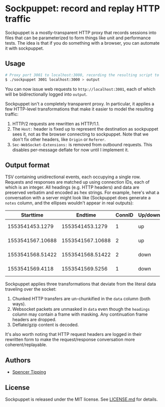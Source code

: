 # Sockpuppet: record and replay HTTP traffic
Sockpuppet is a mostly-transparent HTTP proxy that records sessions into files
that can be parameterized to form things like unit and performance tests. The
idea is that if you do something with a browser, you can automate it with
sockpuppet.


## Usage
```sh
# Proxy port 3001 to localhost:3000, recording the resulting script to output:
$ ./sockpuppet 3001 localhost:3000 > output
```

You can now issue web requests to `http://localhost:3001`, each of which will be
bidirectionally logged into `output`.

Sockpuppet isn't a completely transparent proxy. In particular, it applies a few
HTTP-level transformations that make it easier to model the resulting traffic:

1. HTTP/2 requests are rewritten as HTTP/1.1.
2. The `Host:` header is fixed up to represent the destination as sockpuppet
   sees it, not as the browser connecting to sockpuppet. Note that we don't fix
   other headers, like `Origin` or `Referer`.
3. `Sec-WebSocket-Extensions:` is removed from outbound requests. This disables
   per-message deflate for now until I implement it.


## Output format
TSV containing unidirectional events, each occupying a single row. Requests and
responses are matched up using connection IDs, each of which is an integer. All
headings (e.g. HTTP headers) and data are preserved verbatim and encoded as hex
strings. For example, here's what a conversation with a server might look like
(Sockpuppet does generate a `notes` column, and the ellipses wouldn't appear in
real outputs):

| Starttime        | Endtime          | ConnID | Up/down | State  | Notes           | Headings     | Data      |
| ---------------- | ---------------- | ------ | ------- | ------ | --------------- | ------------ | --------- |
| 1553541453.1279  | 1553541453.1279  | 1      | up      | `http` | GET / HTTP/1.1  | `4745542`... |           |
| 1553541567.10688 | 1553541567.10688 | 2      | up      | `http` | GET /favico...  | `4745542`... |           |
| 1553541568.51422 | 1553541568.51422 | 2      | down    | `http` | HTTP/1.1 404... | `4854545`... |           |
| 1553541569.4118  | 1553541569.5256  | 1      | down    | `http` | HTTP/1.1 200 OK | `4854545`... | `3c21`... |

Sockpuppet applies three transformations that deviate from the literal data
traveling over the socket:

1. Chunked HTTP transfers are un-chunkified in the `data` column (both ways).
2. Websocket packets are unmasked in `data` even though the `headings` column
   may contain a frame with masking. Any continuation frame headers are dropped.
3. Deflate/gzip content is decoded.

It's also worth noting that HTTP request headers are logged in their rewritten
form to make the request/response conversation more coherent/replayable.


## Authors
- [Spencer Tipping](https://github.com/spencertipping)


## License
Sockpuppet is released under the MIT license. See [LICENSE.md](LICENSE.md) for
details.
